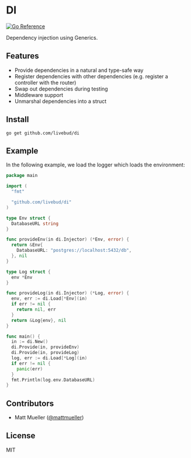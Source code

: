 # DI

[![Go Reference](https://pkg.go.dev/badge/github.com/livebud/di.svg)](https://pkg.go.dev/github.com/livebud/di)

Dependency injection using Generics.

## Features

- Provide dependencies in a natural and type-safe way
- Register dependencies with other dependencies (e.g. register a controller with the router)
- Swap out dependencies during testing
- Middleware support
- Unmarshal dependencies into a struct

## Install

```
go get github.com/livebud/di
```

## Example

In the following example, we load the logger which loads the environment:

```go
package main

import (
  "fmt"

  "github.com/livebud/di"
)

type Env struct {
  DatabaseURL string
}

func provideEnv(in di.Injector) (*Env, error) {
  return &Env{
    DatabaseURL: "postgres://localhost:5432/db",
  }, nil
}

type Log struct {
  env *Env
}

func provideLog(in di.Injector) (*Log, error) {
  env, err := di.Load[*Env](in)
  if err != nil {
    return nil, err
  }
  return &Log{env}, nil
}

func main() {
  in := di.New()
  di.Provide(in, provideEnv)
  di.Provide(in, provideLog)
  log, err := di.Load[*Log](in)
  if err != nil {
    panic(err)
  }
  fmt.Println(log.env.DatabaseURL)
}
```

## Contributors

- Matt Mueller ([@mattmueller](https://twitter.com/mattmueller))

## License

MIT
